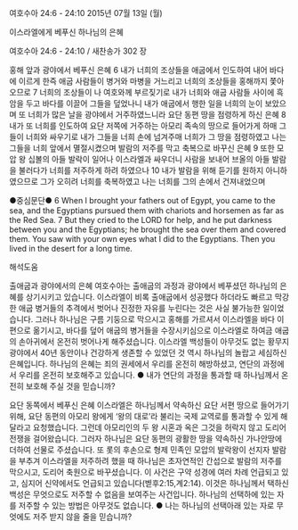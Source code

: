 여호수아 24:6 - 24:10 
2015년 07월 13일 (월)

이스라엘에게 베푸신 하나님의 은혜



여호수아 24:6 - 24:10 / 새찬송가 302 장


홍해 앞과 광야에서 베푸신 은혜
6 내가 너희의 조상들을 애굽에서 인도하여 내어 바다에 이르게 한즉 애굽 사람들이 병거와 마병을 거느리고 너희의 조상들을 홍해까지 쫓아오므로 7 너희의 조상들이 나 여호와께 부르짖기로 내가 너희와 애굽 사람들 사이에 흑암을 두고 바다를 이끌어 그들을 덮었나니 내가 애굽에서 행한 일을 너희의 눈이 보았으며 또 너희가 많은 날을 광야에서 거주하였느니라 
요단 동편 땅을 점령하게 하신 은혜
8 내가 또 너희를 인도하여 요단 저쪽에 거주하는 아모리 족속의 땅으로 들어가게 하매 그들이 너희와 싸우기로 내가 그들을 너희 손에 넘겨주매 너희가 그 땅을 점령하였고 나는 그들을 너희 앞에서 멸절시켰으며 
발람의 저주를 막고 축복으로 바꾸신 은혜
9 또한 모압 왕 십볼의 아들 발락이 일어나 이스라엘과 싸우더니 사람을 보내어 브올의 아들 발람을 불러다가 너희를 저주하게 하려 하였으나 10 내가 발람을 위해 듣기를 원하지 아니하였으므로 그가 오히려 너희를 축복하였고 나는 너희를 그의 손에서 건져내었으며 

●중심문단● 6  When I brought your fathers out of Egypt, you came to the sea, and the Egyptians pursued them with chariots and horsemen as far as the Red Sea. 
7 But they cried to the LORD for help, and he put darkness between you and the Egyptians; he brought the sea over them and covered them. You saw with your own eyes what I did to the Egyptians. Then you lived in the desert for a long time.

해석도움




출애굽과 광야에서의 은혜
여호수아는 출애굽의 과정과 광야에서 베푸셨던 하나님의 은혜를 상기시키고 있습니다. 이스라엘이 비록 출애굽에서 성공했다 하더라도 빠르고 막강한 애굽 병거들의 추격에서 벗어나 진정한 자유를 누린다는 것은 사실 불가능한 일이었습니다. 그러나 하나님은 구름 기둥으로 막으시고 홍해를 가르셔서 이스라엘을 바다 이편으로 옮기시고, 바다를 덮어 애굽의 병거들을 수장시키심으로 이스라엘로 하여금 애굽의 손아귀에서 온전히 벗어나게 해주셨습니다. 이스라엘 백성들이 아무것도 없는 황무지 광야에서 40년 동안이나 건강하게 생존할 수 있었던 것 역시 하나님의 놀랍고 세심하신 은혜입니다. 하나님의 은혜는 죄의 권세에서 우리를 온전히 해방하셨고, 연단의 과정에서 우리를 온전히 보호해주고 있습니다.
● 내가 연단의 과정을 통과할 때 하나님께서 온전히 보호해 주실 것을 믿습니까? 

요단 동쪽에서 베푸신 은혜
이스라엘은 하나님께서 약속하신 요단 서편 땅으로 들어가기 위해, 요단 동편의 아모리 왕에게 ‘왕의 대로’라 불리는 국제 교역로를 통과할 수 있게 해달라고 요청했습니다. 그런데 아모리인의 두 왕 시혼과 옥은 그것을 허락지 않고 도리어 전쟁을 걸어왔습니다. 그러자 하나님은 요단 동편의 광활한 땅을 약속하신 가나안땅에 더하여 선물로 주셨습니다. 또 롯의 후손으로 형제 민족인 모압의 발락왕이 선지자 발람을 부추겨 이스라엘을 저주하려 했을 때 하나님은 초자연적인 간섭으로 발람의 저주를 막으시고, 도리어 축원으로 바꾸셨습니다. 이 사건은 구약 성경에 여러 차례 언급되고 있고, 심지어 신약에서도 언급되고 있습니다(벧후2:15,계2:14). 이것은 하나님께서 택하신 백성은 무엇으로도 저주할 수 없음을 보여주는 사건입니다. 하나님의 선택하에 있는 자를 저주할 수 있는 방법은 아무것도 없습니다.
● 나는 하나님의 선택아래 있는 자로 무엇에도 저주 받지 않을 줄을 믿습니까?